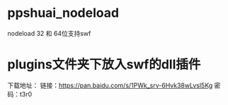 # ppshuai_nodeload
nodeload 32 和 64位支持swf

# plugins文件夹下放入swf的dll插件
下载地址：
链接：https://pan.baidu.com/s/1PWk_srv-6Hvk38wLvsl5Kg 密码：t3r0